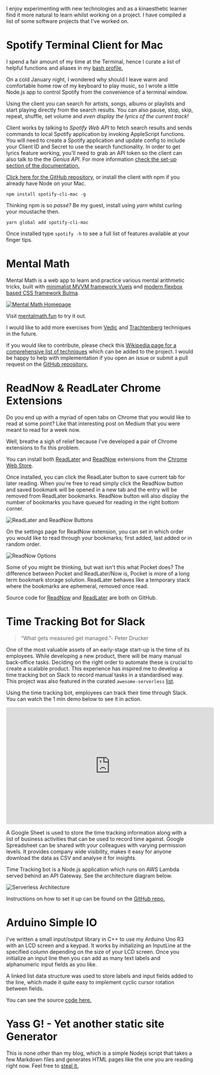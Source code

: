 I enjoy experimenting with new technologies and as a kinaesthetic learner find it more natural to learn whilst working on a project. I have compiled a list of some software projects that I've worked on.

# Spotify Terminal Client for Mac
I spend a fair amount of my time at the Terminal, hence I curate a list of helpful functions and aliases in my [bash profile.](https://github.com/ersel/dotfiles)

On a cold January night, I wondered why should I leave warm and comfortable home row of my keyboard to play music, so I wrote a little Node.js app to control Spotify from the convenience of a terminal window.
<script type="text/javascript" src="https://asciinema.org/a/ejbbvaa8833wq4xn4d2xuc9jx.js" id="asciicast-ejbbvaa8833wq4xn4d2xuc9jx" async></script>
Using the client you can search for artists, songs, albums or playlists and start playing directly from the search results. You can also pause, stop, skip, repeat, shuffle, set volume and *even display the lyrics of the current track!*

Client works by talking to *Spotify Web API* to fetch search results and sends commands to local Spotify application by invoking AppleScript functions. You will need to create a Spotify application and update config to include your Client ID and Secret to use the search functionality. In order to get lyrics feature working, you'll need to grab an API token so the client can also talk to the the *Genius API*. For more information [check the set-up section of the documentation.](https://github.com/ersel/spotify-cli-mac#set-up)

[Click here for the GitHub repository](https://github.com/ersel/spotify-cli-mac), or install the client with npm if you already have Node on your Mac.

```npm install spotify-cli-mac -g```

Thinking npm is so *passé?* Be my guest, install using *yarn* whilst curling your moustache then.

```yarn global add spotify-cli-mac```

Once installed type `spotify -h` to see a full list of features available at your finger tips.

# Mental Math
Mental Math is a web app to learn and practice various mental arithmetic tricks, built with [minimalist MVVM framework Vuejs](https://vuejs.org/) and [modern flexbox based CSS framework Bulma](http://bulma.io/).

[![Mental Math Homepage](http://erselaker.com/assets/images/mental_math_homepage.png "Mental Math Homepage")](http://www.mentalmath.fun)

Visit [mentalmath.fun](http://www.mentalmath.fun/) to try it out.

I would like to add more exercises from <a href="https://en.wikipedia.org/wiki/Vedic_Mathematics_(book)">Vedic</a> and [Trachtenberg](https://en.wikipedia.org/wiki/Trachtenberg_system) techniques in the future.

If you would like to contribute, please check this [Wikipedia page for a comprehensive list of techniques](https://en.wikipedia.org/wiki/Mental_calculation) which can be added to the project. I would be happy to help with implementation if you open an issue or submit a pull request on the [GitHub repository.](https://github.com/ersel/mental-math)

# ReadNow & ReadLater Chrome Extensions
Do you end up with a myriad of open tabs on Chrome that you would like to read at some point? Like that interesting post on Medium that you were meant to read for a week now.

Well, breathe a sigh of relief because I've developed a pair of Chrome extensions to fix this problem.

You can install both [ReadLater](https://chrome.google.com/webstore/detail/readlater-bookmarks-in-a/fcabbkcefpkdinlmioihdghblpopckkn?hl=en) and [ReadNow](https://chrome.google.com/webstore/detail/readnow-open-bookmarks-fr/fckiipajjnhkmdhehhhhcgkmgdepdefn?hl=en) extensions from the [Chrome Web Store](https://chrome.google.com/webstore/search/erselaker?hl=en).

Once installed, you can click the ReadLater button to save current tab for later reading. When you're free to read simply click the ReadNow button and saved bookmark will be opened in a new tab and the entry will be removed from ReadLater bookmarks. ReadNow button will also display the number of bookmarks you have queued for reading in the right bottom corner.

![ReadLater and ReadNow Buttons](http://erselaker.com/assets/images/chrome_extension_buttons.png "ReadLater and ReadNow Buttons")

On the settings page for ReadNow extension, you can set in which order you would like to read through your bookmarks; first added, last added or in random order.

![ReadNow Options](http://erselaker.com/assets/images/readnow_options.png "ReadNow Options")

Some of you might be thinking, but wait isn't this what Pocket does? The difference between Pocket and ReadLater/Now is, Pocket is more of a long term bookmark storage solution. ReadLater behaves like a temporary stack where the bookmarks are ephemeral, removed once read.

Source code for [ReadNow](https://github.com/ersel/ReadNow) and [ReadLater](https://github.com/ersel/ReadLater) are both on GitHub.

# Time Tracking Bot for Slack

> “What gets measured get managed.”- Peter Drucker

One of the most valuable assets of an early-stage start-up is the time of its employees. While developing a new product, there will be many manual back-office tasks. Deciding on the right order to automate these is crucial to create a scalable product. This experience has inspired me to develop a time tracking bot on Slack to record manual tasks in a standardised way. This project was also featured in the curated `awesome-serverless` [list](https://github.com/JustServerless/awesome-serverless).

Using the time tracking bot, employees can track their time through Slack. You can watch the 1 min demo below to see  it in action.

<iframe width="560" height="315" src="https://www.youtube.com/embed/SW2PuoBAy5k?rel=0&amp;showinfo=0" frameborder="0" allowfullscreen></iframe>

A Google Sheet is used to store the time tracking information along with a list of business activities that can be used to record time against. Google Spreadsheet can be shared with your colleagues with varying permission levels. It provides company wide visibility, makes it easy for anyone download the data as CSV and analyse it for insights.

Time Tracking bot is a Node.js application which runs on AWS Lambda served behind an API Gateway. See the architecture diagram below.

![Serverless Architecture](http://erselaker.com/assets/images/slack-time-tracker-architecture.png "Serverless Architecture")

Instructions on how to set it up can be found on the [GitHub repo.](https://github.com/ersel/time-tracker-slack-gsheets)

# Arduino Simple IO

I've written a small input/output library in C++ to use my Arduino Uno R3 with an LCD screen and a keypad. It works by initializing an InputLine at the specified column depending on the size of your LCD screen. Once you initialize an input line then you can add as many text labels and alphanumeric input fields as you like.

A linked list data structure was used to store labels and input fields added to the line, which made it quite easy to implement cyclic cursor rotation between fields.

You can see the source [code here.](https://github.com/ersel/arduino-simple-io)

# Yass G! - Yet another static site Generator

This is none other than my blog, which is a simple Nodejs script that takes a few Markdown files and generates HTML pages like the one you are reading right now. Feel free to [steal it.](https://github.com/ersel/ersel.github.io)

